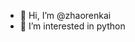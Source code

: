 - 👋 Hi, I’m @zhaorenkai
- 👀 I’m interested in python

<!---
zhaorenkai/zhaorenkai is a ✨ special ✨ repository because its `README.md` (this file) appears on your GitHub profile.
You can click the Preview link to take a look at your changes.
--->
